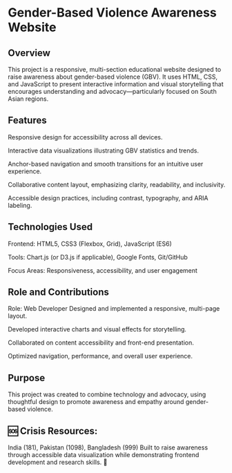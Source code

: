 # **Gender-Based Violence Awareness Website**

## **Overview**

This project is a responsive, multi-section educational website designed to raise awareness about gender-based violence (GBV). It uses HTML, CSS, and JavaScript to present interactive information and visual storytelling that encourages understanding and advocacy—particularly focused on South Asian regions.

## **Features**

Responsive design for accessibility across all devices.


Interactive data visualizations illustrating GBV statistics and trends.


Anchor-based navigation and smooth transitions for an intuitive user experience.


Collaborative content layout, emphasizing clarity, readability, and inclusivity.


Accessible design practices, including contrast, typography, and ARIA labeling.



## **Technologies Used**

Frontend: HTML5, CSS3 (Flexbox, Grid), JavaScript (ES6)


Tools: Chart.js (or D3.js if applicable), Google Fonts, Git/GitHub


Focus Areas: Responsiveness, accessibility, and user engagement


## **Role and Contributions**

Role: Web Developer
Designed and implemented a responsive, multi-page layout.


Developed interactive charts and visual effects for storytelling.


Collaborated on content accessibility and front-end presentation.


Optimized navigation, performance, and overall user experience.

## **Purpose**
This project was created to combine technology and advocacy, using thoughtful design to promote awareness and empathy around gender-based violence.


## **🆘 Crisis Resources:**

India (181), Pakistan (1098), Bangladesh (999)
Built to raise awareness through accessible data visualization while demonstrating frontend development and research skills. 💪
